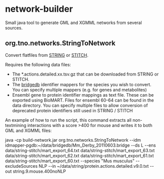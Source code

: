network-builder
===============

Small java tool to generate GML and XGMML networks from several sources.

org.tno.networks.StringToNetwork
--------------------------------

Convert flatfiles from [STRING](http://string-db.org/) or [STITCH](http://stitch.embl.de/).

Requires the following data files:
 * The *.actions.detailed.xx.tsv.gz that can be downloaded from STRING or STITCH.
 * The [bridgedb](http://www.bridgedb.org) identifier mappers for the species you wish to convert. You can specify multiple mappers (e.g. for genes and metabolites)
 * Ensembl gene to protein identifier mappings as text file. These can be exported using BioMART. Files for ensembl 60-64 can be found in the data directory. You can specify multiple files to allow conversion of deprecated protein identifiers still used in STRING / STITCH

An example of how to run the script, this command extracts all non-textmining interactions with a score >400 for mouse and writes it to both GML and XGMML files:
  
  java -cp build-network.jar org.tno.networks.StringToNetwork --idm idmapper-pgdb:~/data/bridgedb/Mm_Derby_20110603.bridge
  --ds L --ens data/string-stitch/mart_export_64.txt data/string-stitch/mart_export_63.txt 
  data/string-stitch/mart_export_62.txt data/string-stitch/mart_export_61.txt data/string-stitch/mart_export_60.txt 
  --species "Mus musculus" --excludeSources NLP --in ~/data/string/protein.actions.detailed.v9.0.txt 
  --out string.9.mouse.400noNLP